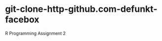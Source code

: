 git-clone-http-github.com-defunkt-facebox
=========================================

R Programming Assignment 2
